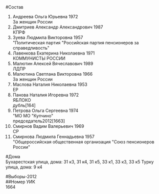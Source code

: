 #Состав  
1. Андреева Ольга Юрьевна 1972  
    За женщин России  
2. Дмитриев Александр Александрович 1987  
    КПРФ  
3. Зуева Людмила Викторовна 1957  
    "Политическая партия "Российская партия пенсионеров за справедливость"  
4. Лавенкова Екатерина Николаевна 1971  
    КОММУНИСТЫ РОССИИ  
5. Малютин Алексей Вячеславович 1989  
    ЛДПР  
6. Малютина Светлана Викторовна 1966  
    За женщин России  
7. Маслова Наталия Николаевна 1953  
    ЕР  
8. Панова Наталия Игоревна 1972  
    ЯБЛОКО  
    дубль[164]  
9. Петрова Ольга Сергеевна 1974  
    "МО МО "Купчино"  
    председатель2012[1663]  
10. Смирнов Вадим Валерьевич 1969  
    СР  
11. Смирнова Людмила Геннадьевна 1957  
    "Общероссийская общественная организация "Союз пенсионеров России"  
  
#Дома  
Бухарестская улица, дома: 31 к3, 31 к4, 31 к5, 33 к1, 33 к3, 33 к5 Турку улица, дома: 9 к4  
  
#Выборы-2012  
##Номер УИК  
1664  
